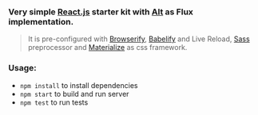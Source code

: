 ### Very simple [React.js](http://facebook.github.io/react/) starter kit with [Alt](http://alt.js.org/) as Flux implementation.
> It is pre-configured with [Browserify](http://browserify.org/), [Babelify](https://babeljs.io/) and Live Reload, [Sass](http://sass-lang.com/) preprocessor and [Materialize](http://materializecss.com/) as css framework.

### Usage:
* <code>npm install</code> to install dependencies
* <code>npm start</code> to build and run server
* <code>npm test</code> to run tests
